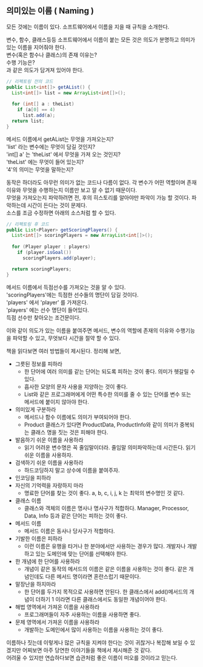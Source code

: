 ## 의미있는 이름 ( Naming )

모든 것에는 이름이 있다. 소프트웨어에서 이름을 지을 때 규칙을 소개한다.  

변수, 함수, 클래스등등 소프트웨어에서 이름이 붙는 모든 것은 의도가 분명하고 의미가 있는 이름을 지어줘야 한다.  
변수(혹은 함수나 클래스)의 존재 이유는?  
수행 기능은?  
과 같은 의도가 담겨져 있어야 한다.  

```java
// 리펙토링 전의 코드
public List<int[]> getAList() {
  List<int[]> list = new ArrayList<int[]>();
  
  for (int[] a : theList)
    if (a[0] == 4)
      list.add(a);
  return list;
}
```

메서드 이름에서 getAList는 무엇을 가져오는지?  
'list' 라는 변수에는 무엇이 담길 것인지?  
'int[] a' 는 'theList' 에서 무엇을 가져 오는 것인지?  
'theList' 에는 무엇이 들어 있는지?  
'4'의 의미는 무엇을 말하는지?  

동작은 하더라도 아무런 의미가 없는 코드나 다름이 없다. 각 변수가 어떤 역할이며 존재이유와 무엇을 수행하는지 이름만 보고 알 수 없기 때문이다.  
무엇을 가져오는지 파악하려면 전, 후의 히스토리를 알아야만 파악이 가능 할 것이다. 파악하는데 시간이 든다는 것이 문제다.  
소스를 조금 수정하면 아래의 소스처럼 할 수 있다.  

```java
// 리펙토링 후 코드
public List<Player> getScoringPlayers() {
  List<int[]> scoringPlayers = new ArrayList<int[]>();
  
  for (Player player : players)
    if (player.isGoal())
      scoringPlayers.add(player);

  return scoringPlayers;
} 
```

메서드 이름에서 득점선수를 가져오는 것을 알 수 있다.   
'scoringPlayers'에는 득점한 선수들의 명단이 담길 것이다.  
'players' 에서 'player' 를 가져온다.  
'players' 에는 선수 명단이 들어있다.  
득점 선수만 찾아오는 조건문이다.  

이와 같이 의도가 있는 이름을 붙여주면 메서드, 변수의 역할에 존재의 이유와 수행기능을 파악할 수 있고, 무엇보다 시간을 절약 할 수 있다.

책을 읽다보면 여러 방법들이 제시된다. 정리해 보면,  
* 그릇된 정보를 피하라
  - 한 단어에 여러 의미를 같는 단어는 되도록 피하는 것이 좋다. 의미가 헷갈릴 수 있다.
  - 흡사한 모양의 문자 사용을 지양하는 것이 좋다.
  - List와 같은 프로그래머에게 어떤 특수한 의미를 줄 수 있는 단어를 변수 또는 메서드에 붙이지 않아야 한다.
* 의미있게 구분하라
  - 메서드나 함수 이름에도 의미가 부여되어야 한다.
  - Product 클래스가 있다면 ProductData, ProductInfo와 같이 의미가 중복되는 클래스 명을 짓는 것은 피해야 한다.
* 발음하기 쉬운 이름을 사용하라
  - 읽기 어려운 변수명은 꼭 줄임말이더라. 줄임말 의미파악하는데 시간든다. 읽기 쉬운 이름을 사용하자.
* 검색하기 쉬운 이름을 사용하라
  - 하드코딩하지 말고 상수에 이름을 붙여주자.
* 인코딩을 피하라
* 자신의 기억력을 자랑하지 마라
  - 명료한 단어를 찾는 것이 좋다. a, b, c, i, j, k 는 최악의 변수명인 것 같다.
* 클래스 이름
  - 클래스와 객체의 이름은 명사나 명사구가 적합하다. Manager, Processor, Data, Info 등과 같은 단어는 피하는 것이 좋다.
* 메서드 이름
  - 메서드 이름은 동사나 당사구가 적합하다. 
* 기발한 이름은 피하라
  - 이런 이름은 유행을 타거나 한 분야에서만 사용하는 경우가 많다. 개발자나 개발하고 있는 도메인에 맞는 단어를 선택해야 한다.
* 한 개념에 한 단어를 사용하라
  - 개념이 같은 동작의 메서드의 이름은 같은 이름을 사용하는 것이 좋다. 같은 개념인데도 다른 메서드 명이라면 혼란스럽기 때문이다.
* 말장난을 하지마라
  - 한 단어를 두가지 목적으로 사용하면 안된다. 한 클래스에서 add()메서드의 개념이 더하기 1 이라면 다른 클래스에서도 동일한 개념이어야 한다.
* 해법 영역에서 가져온 이름을 사용하라
  - 프로그래머들이 자주 사용하는 이름을 사용하면 좋다.
* 문제 영역에서 가져온 이름을 사용하라
  - 개발하는 도메인에서 많이 사용하는 이름을 사용하는 것이 좋다.

이름하나 짓는데 이렇게나 많은 규칙을 지켜야 한다는 것이 귀찮거나 복잡해 보일 수 있겠지만 어찌보면 아주 당연한 이야기들을 책에서 제시해준 것 같다.  
어려울 수 있지만 연습하다보면 습관처럼 좋은 이름이 떠오를 것이라고 믿는다.
